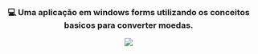 
<h3 align="center">
💻 Uma aplicação em windows forms utilizando os conceitos basicos para converter moedas.
</h3>
<div align="center">
  <img  src="https://media.discordapp.net/attachments/1098139264258158602/1114522119406096464/image.png"/>
</div>
